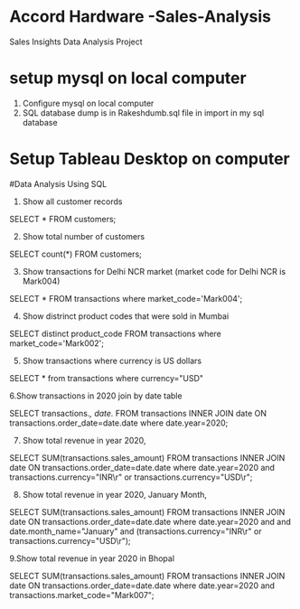 # Accord Hardware -Sales-Analysis
Sales Insights Data Analysis Project
# setup mysql on  local computer
1. Configure  mysql on local computer 
2. SQL database dump is in Rakeshdumb.sql file in import in my sql database
# Setup Tableau Desktop on  computer

#Data Analysis Using SQL
1. Show all customer records

SELECT * FROM customers;

2. Show total number of customers

SELECT count(*) FROM customers;

3. Show transactions for Delhi NCR market (market code for Delhi NCR is Mark004)

SELECT * FROM transactions where market_code='Mark004';

4. Show distrinct product codes that were sold in Mumbai

SELECT distinct product_code FROM transactions where market_code='Mark002';

5. Show transactions where currency is US dollars

SELECT * from transactions where currency="USD"

6.Show transactions in 2020 join by date table

SELECT transactions.*, date.* FROM transactions INNER JOIN date ON transactions.order_date=date.date where date.year=2020;

7. Show total revenue in year 2020,

SELECT SUM(transactions.sales_amount) FROM transactions INNER JOIN date ON transactions.order_date=date.date where date.year=2020 and transactions.currency="INR\r" or transactions.currency="USD\r";

8. Show total revenue in year 2020, January Month,

SELECT SUM(transactions.sales_amount) FROM transactions INNER JOIN date ON transactions.order_date=date.date where date.year=2020 and and date.month_name="January" and (transactions.currency="INR\r" or transactions.currency="USD\r");

9.Show total revenue in year 2020 in Bhopal

SELECT SUM(transactions.sales_amount) FROM transactions INNER JOIN date ON transactions.order_date=date.date where date.year=2020 and transactions.market_code="Mark007";

